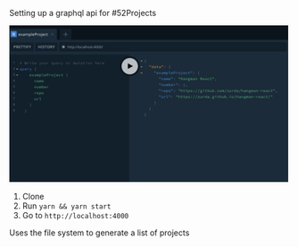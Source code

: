 Setting up a graphql api for #52Projects 

<img src="./screen.png" 
alt="Screen grab of graphql playground" width="500" />

1. Clone
2. Run `yarn && yarn start`
3. Go to `http://localhost:4000`

Uses the file system to generate a list of projects
